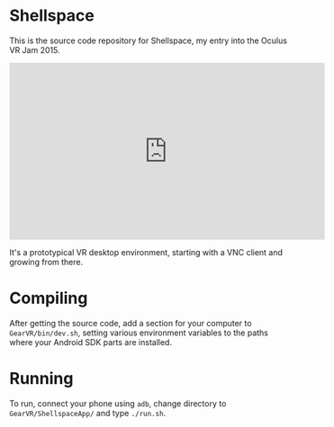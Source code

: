 # Shellspace

This is the source code repository for Shellspace, my entry into the Oculus VR Jam 2015.

<iframe width="560" height="315" src="https://www.youtube.com/embed/qarIS7jAKys" frameborder="0" allowfullscreen></iframe>

It's a prototypical VR desktop environment, starting with a VNC client and growing from there.

# Compiling

After getting the source code, add a section for your computer to `GearVR/bin/dev.sh`, setting various environment variables to the paths where your Android SDK parts are installed.

# Running

To run, connect your phone using `adb`, change directory to `GearVR/ShellspaceApp/` and type `./run.sh`.
